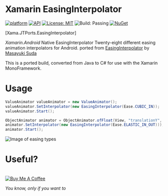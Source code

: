 
# Xamarin EasingInterpolator
[![platform](https://img.shields.io/badge/platform-Xamarin.Android-brightgreen.svg)](https://www.xamarin.com/)
[![API](https://img.shields.io/badge/API-14%2B-orange.svg?style=flat)](https://android-arsenal.com/api?level=14s)
[![License: MIT](https://img.shields.io/badge/License-MIT-blue.svg)](https://opensource.org/licenses/MIT)
![Build: Passing](https://img.shields.io/badge/Build-Passing-green.svg)
[![NuGet](https://img.shields.io/nuget/v/Xama.JTPorts.EasingInterpolator.svg?label=NuGet)](https://www.nuget.org/packages/Xama.JTPorts.EasingInterpolator)

[Xama.JTPorts.EasingInterpolator]

_Xamarin.Android_ Native EasingInterpolator Twenty-eight different easing animation interpolators for Android. ported from [EasingInterpolator](https://github.com/MasayukiSuda/EasingInterpolator) by [Masayuki Suda](https://github.com/MasayukiSuda)

This is a ported build, converted from Java to C# for use with the Xamarin MonoFramework.

# Usage

```cs
ValueAnimator valueAnimator = new ValueAnimator();
valueAnimator.SetInterpolator(new EasingInterpolator(Ease.CUBIC_IN));
valueAnimator.Start();

ObjectAnimator animator = ObjectAnimator.ofFloat(View, "translationY", 0, 300);
animator.SetInterpolator(new EasingInterpolator(Ease.ELASTIC_IN_OUT)));
animator.Start();
```

![Image of easing types](https://github.com/DigitalSa1nt/Xama.JTPorts.EasingInterpolator/blob/master/images/easing.png?raw=true)

# Useful?
<br />
<a href="https://www.buymeacoffee.com/digitalsa1nt" target="_blank"><img src="https://www.buymeacoffee.com/assets/img/custom_images/purple_img.png" alt="Buy Me A Coffee" style="height: auto !important;width: auto !important;" ></a>

 _You know, only if you want to_
